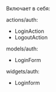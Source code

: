 Включает в себя:

actions/auth:

* LoginAction
* LogoutAction

models/auth:

* LoginForm

widgets/auth:

* Loginform